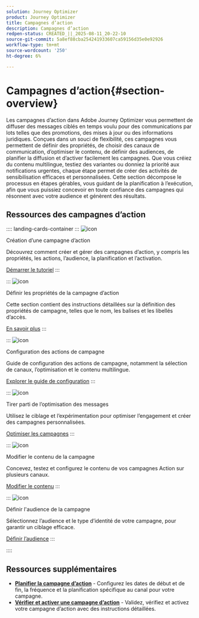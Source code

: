 ```yaml
---
solution: Journey Optimizer
product: Journey Optimizer
title: Campagnes d’action
description: Campagnes d’action
redpen-status: CREATED_||_2025-08-11_20-22-10
source-git-commit: 5a8ef88cba254241933607ca59156d35e0e92926
workflow-type: tm+mt
source-wordcount: '250'
ht-degree: 6%

---
```



# Campagnes d’action{#section-overview}

Les campagnes d’action dans Adobe Journey Optimizer vous permettent de diffuser des messages ciblés en temps voulu pour des communications par lots telles que des promotions, des mises à jour ou des informations juridiques. Conçues dans un souci de flexibilité, ces campagnes vous permettent de définir des propriétés, de choisir des canaux de communication, d’optimiser le contenu, de définir des audiences, de planifier la diffusion et d’activer facilement les campagnes. Que vous créiez du contenu multilingue, testiez des variantes ou donniez la priorité aux notifications urgentes, chaque étape permet de créer des activités de sensibilisation efficaces et personnalisées. Cette section décompose le processus en étapes gérables, vous guidant de la planification à l’exécution, afin que vous puissiez concevoir en toute confiance des campagnes qui résonnent avec votre audience et génèrent des résultats.

## Ressources des campagnes d’action

:::: landing-cards-container
:::
![icon](https://cdn.experienceleague.adobe.com/icons/circle-play.svg)

Création d’une campagne d’action

Découvrez comment créer et gérer des campagnes d’action, y compris les propriétés, les actions, l’audience, la planification et l’activation.

[Démarrer le tutoriel](../using/campaigns/create-campaign.md)
:::

:::
![icon](https://cdn.experienceleague.adobe.com/icons/gear.svg)

Définir les propriétés de la campagne d’action

Cette section contient des instructions détaillées sur la définition des propriétés de campagne, telles que le nom, les balises et les libellés d’accès.

[En savoir plus](../using/campaigns/campaign-properties.md)
:::

:::
![icon](https://cdn.experienceleague.adobe.com/icons/list-check.svg)

Configuration des actions de campagne

Guide de configuration des actions de campagne, notamment la sélection de canaux, l’optimisation et le contenu multilingue.

[Explorer le guide de configuration](../using/campaigns/campaign-action.md)
:::

:::
![icon](https://cdn.experienceleague.adobe.com/icons/bullseye.svg)

Tirer parti de l’optimisation des messages

Utilisez le ciblage et l’expérimentation pour optimiser l’engagement et créer des campagnes personnalisées.

[Optimiser les campagnes](../using/campaigns/campaigns-message-optimization.md)
:::

:::
![icon](https://cdn.experienceleague.adobe.com/icons/pencil-alt.svg)

Modifier le contenu de la campagne

Concevez, testez et configurez le contenu de vos campagnes Action sur plusieurs canaux.

[Modifier le contenu](../using/campaigns/campaign-content.md)
:::

:::
![icon](https://cdn.experienceleague.adobe.com/icons/users.svg)

Définir l&#39;audience de la campagne

Sélectionnez l’audience et le type d’identité de votre campagne, pour garantir un ciblage efficace.

[Définir l’audience](../using/campaigns/campaign-audience.md)
:::

::::


## Ressources supplémentaires

- **[Planifier la campagne d’action](../using/campaigns/campaign-schedule.md)** - Configurez les dates de début et de fin, la fréquence et la planification spécifique au canal pour votre campagne.
- **[Vérifier et activer une campagne d’action](../using/campaigns/review-activate-campaign.md)** - Validez, vérifiez et activez votre campagne d’action avec des instructions détaillées.
